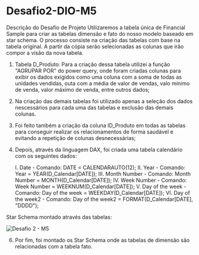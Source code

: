 # Desafio2-DIO-M5

Descrição do Desafio de Projeto
Utilizaremos a tabela única de Financial Sample para criar as tabelas dimensão e fato do nosso modelo baseado em star schema. O processo consiste na criação das tabelas com base na tabela original. A partir da cópia serão selecionadas as colunas que irão compor a visão da nova tabela.
1. Tabela D_Produto: Para a criação dessa tabela utilizei a função "AGRUPAR POR" do power query, onde foram criadas colunas para exibir os dados exigidos como uma coluna com a soma de todas as unidades vendidas, outa com a média de valor de vendas, valo mínimo de venda, valor máximo de venda, entre outros dados;
2. Na criação das demais tabelas foi utilizado apenas a seleção dos dados nescessários para cada uma das tabelas e exclusão das demais colunas.
3. Foi feito também a criação da coluna ID_Produto em todas as tabelas para conseguir realizar os relacionamentos de forma saudável e evitando a repetição de colunas desnecessárias;
4. Depois, através da linguagem DAX, foi criada uma tabela calendário com os seguintes dados:
   
      I. Date - Comando: DATE = CALENDARAUTO(12);
      II. Year - Comando: Year = YEAR(D_Calendar[DATE]);
      III. Month Number - Comando: Month Number = MONTH(D_Calendar[DATE]);
      IV. Week Number - Comando: Week Number = WEEKNUM(D_Calendar[DATE]);
      V. Day of the week - Comando: Day of the week = WEEKDAY(D_Calendar[DATE]);
      VI. Day of the week2 - Comando: Day of the week2 = FORMAT(D_Calendar[DATE], "DDDD");

Star Schema montado através das tabelas:

![Desafio 2 - M5](https://github.com/user-attachments/assets/955588f2-fb08-4631-aa5d-025700a83e5f)



6. Por fim, foi montado os Star Schema onde as tabelas de dimensão são relacionadas com a tabela fato.
